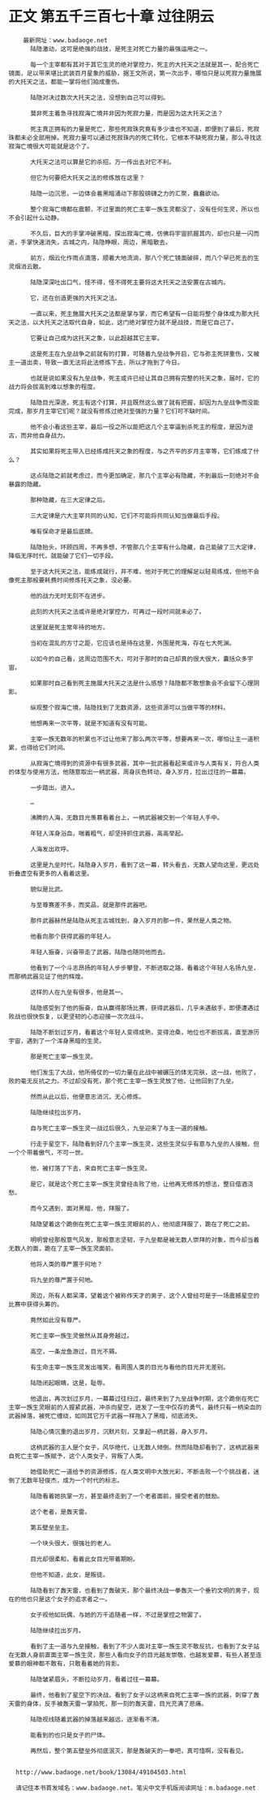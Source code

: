 # 正文 第五千三百七十章 过往阴云
        最新网址：www.badaoge.net
          陆隐激动，这可是绝强的战技，是死主对死亡力量的最强运用之一。
      
          每一个主宰都有其对于其它生灵的绝对掌控力，死主的大托天之法就是其一，配合死亡镜面，足以带来堪比武装百月星象的威胁，据王文所说，第一次出手，哪怕只是以死寂力量施展的大托天之法，都能一掌将他们拍成重伤。
      
          陆隐对决过数次大托天之法，没想到自己可以得到。
      
          莫非死主着急寻找寂海亡境并非因为死寂力量，而是因为这大托天之法？
      
          死主真正拥有的力量是死亡，那些死寂珠究竟有多少谁也不知道，即便到了最后，死寂珠都未必全部用掉。死寂力量可以通过死寂珠内的死亡转化，它根本不缺死寂力量，那么寻找这寂海亡境很大可能就是这个了。
      
          大托天之法可以算是它的杀招，万一传出去对它不利。
      
          但它为何要把大托天之法的修炼放在这里？
      
          陆隐一边沉思，一边体会着黑暗涌动下那股磅礴之力的汇聚，蠢蠢欲动。
      
          整个寂海亡境都在震颤，不过里面的死亡主宰一族生灵都没了，没有任何生灵，所以也不会引起什么动静。
      
          不久后，巨大的手掌冲破黑暗，探出寂海亡境，仿佛将宇宙抓握其内，却也只是一闪而逝，手掌快速消失，古城之内，陆隐睁眼，周边，黑暗散去。
      
          前方，烟云化作雨点滴落，顺着大地流淌，那八个死亡镜面破碎，而八个早已死去的生灵烟消云散。
      
          陆隐深深吐出口气，怪不得，怪不得死主要将这大托天之法安置在古城内。
      
          它，还在创造更强的大托天之法。
      
          一直以来，死主施展大托天之法都是掌与掌，而它希望有一日能将整个身体成为那大托天之法，以大托天之法取代自身，如此，这门绝对掌控力就不是战技，而是它自己了。
      
          它要让自己成为这托天之象，以此超越其它主宰。
      
          这是死主在九垒战争之前就有的打算，可随着九垒战争开启，它与弥主死拼重伤，又被主一道出卖，导致一直无法将此法修炼下去，所以才拖到了今日。
      
          也就是说如果没有九垒战争，死主或许已经让其自己拥有完整的托天之象，届时，它的战力将会拔高到难以想象的程度。
      
          陆隐目光深邃，死主有这个打算，并且既然这么做了就有把握，却因为九垒战争而没能完成，那岁月主宰它们呢？就没有修炼过绝对至强的力量？它们可不缺时间。
      
          他不会小看这些主宰，最后一役之所以能把这几个主宰逼到杀死主的程度，是因为逆古，而非他自身战力。
      
          其实如果将死主带入已经练成托天之象的程度，与之齐平的岁月主宰等，它们练成了什么？
      
          这点陆隐之前就考虑过，而今更加确定，那几个主宰必有隐藏，不到最后一刻绝对不会暴露的隐藏。
      
          那种隐藏，在三大定律之后。
      
          三大定律是六大主宰共同的认知，它们不可能将共同认知当做最后手段。
      
          唯有保命才是最后底牌。
      
          陆隐抬头，环顾四周，不再多想，不管那几个主宰有什么隐藏，自己能破了三大定律，降临无序时代，就能破了它们一切手段。
      
          至于这大托天之法，能练成就行，并不难，他对于死亡的理解足以轻易练成，但他不会像死主那般要耗费时间修炼托天之象，没必要。
      
          他的战力无时无刻不在进步。
      
          此刻的大托天之法或许是绝对掌控力，可再过一段时间就未必了。
      
          这里就是死主常年待的地方。
      
          当初在混乱的方寸之距，它应该也是待在这里，外围是死海，存在七大死渊。
      
          以如今的自己看，这周边范围不大，可对于那时的自己却真的很大很大，囊括众多宇宙。
      
          如果那时自己看到死主施展大托天之法是什么感想？陆隐都不敢想象会不会留下心理阴影。
      
          纵观整个寂海亡境，陆隐找到了无数资源，这些资源可以当做平等的材料。
      
          他想再来一次平等，就是不知道有没有可能。
      
          主宰一族无数年的积累也不过让他来了那么两次平等，想要再来一次，哪怕让主一道积累，也得给它们时间。
      
          从寂海亡境得到的资源中有很多武器，其中一批武器看起来或许与人类有关，符合人类的体型与使用方法，他随意取出一柄武器，周身灰色转动，身入岁月，拉出过往的一幕幕。
      
          一步踏出，进入。
      
          …
      
          沸腾的人海，无数目光羡慕看着台上，一柄武器被交到一个年轻人手中。
      
          年轻人浑身浴血，喘着粗气，却坚持抓住武器，高高举起。
      
          人海发出欢呼。
      
          这里是九垒时代，陆隐身入岁月，看到了这一幕，转头看去，无数人望向这里，更远处折叠虚空有更多的人看着这里。
      
          貌似是比武。
      
          与至尊赛差不多，而奖品，就是那件武器吧。
      
          那件武器赫然是陆隐从死主古城找到，身入岁月的那一件，果然是人类之物。
      
          他看向那个获得武器的年轻人。
      
          年轻人振奋，兴奋带走了武器，陆隐也随同他而去。
      
          他看到了一个斗志昂扬的年轻人步步攀登，不断进取之路，看着这个年轻人名扬九垒，而那柄武器见证了他的辉煌。
      
          这样的人在九垒有很多，他是其一。
      
          陆隐感受到了他的振奋，自从赢得那场比赛，获得武器后，几乎未遇敌手，即便遭遇过败战也很快恢复，以更坚韧的心态迎接一次次战斗。
      
          陆隐不断划过岁月，看着这个年轻人变得成熟，变得沧桑，地位也不断拔高，直至游历宇宙，遇到了一个浑身黑暗的生灵。
      
          那是死亡主宰一族生灵。
      
          他们发生了大战，他所倚仗的一切力量在此战中被碾压的体无完肤，这一战，他败了，败的毫无反抗之力。不过却没有死，那个死亡主宰一族生灵放了他，让他回到了九垒。
      
          然而从此以后，他便意志消沉，无心修炼。
      
          陆隐继续拉出岁月。
      
          自与死亡主宰一族生灵一战过后很久，九垒迎来了与主一道的接触。
      
          行走于星空下，陆隐看到好几个主宰一族生灵，这些生灵似乎有意与九垒的人接触，但一个个带着傲气，不可一世。
      
          他，被打落了下去，来自死亡主宰一族生灵。
      
          是它，就是这个死亡主宰一族生灵曾经击败了他，让他再无修炼的想法，整日借酒浇愁。
      
          而今又遇到，面对黑暗，他，拜服了。
      
          陆隐望着这个跪倒在死亡主宰一族生灵眼前的人，他彻底拜服了，跪在了死亡之前。
      
          明明曾经那般意气风发，那般意志坚韧，于九垒都是被无数人崇拜的对象，而今却当着无数人的面，跪在了主宰一族生灵面前。
      
          他将人类的尊严置于何地？
      
          将九垒的尊严置于何地。
      
          周边，所有人都呆滞，望着这个被称作天才的男子，这个人曾经可是于一场震撼星空的比赛中获得头筹的。
      
          竟然如此没有尊严。
      
          死亡主宰一族生灵傲然从其身旁越过。
      
          高空，一条龙鱼游过，目光不屑。
      
          有生命主宰一族生灵发出嗤笑，看周围人类的目光与看他的目光并无差别。
      
          陆隐闭起眼睛，这是，耻辱。
      
          他退出，再次划过岁月，一幕幕过往扫过，最终来到了九垒战争时期，这个跪倒在死亡主宰一族生灵眼前的人握紧武器，冲杀向星空，迸发了一生中仅存的勇气，最终只有一柄染血的武器掉落，被死亡缠绕，如同其它万千武器一样拖入了黑暗，彻底消失。
      
          陆隐心情沉重的退出岁月，沉默片刻，又拿起一柄武器，身入岁月。
      
          这柄武器的主人是个女子，风华绝代，让无数人倾倒。然而陆隐却看到了，这柄武器来自死亡主宰一族赋予，这个人类女子，背叛了人类。
      
          她借助死亡一道给予的资源修炼，在人类文明中大放光彩，不断击败一个个挑战者，迷倒了无数年轻俊杰，成为一个时代的标志。
      
          陆隐看着她执掌一方，甚至最终走到了一个老者面前，接受老者的鼓励。
      
          这个老者，是轰天雷。
      
          第五壁垒垒主。
      
          一个块头很大，很强壮的老人。
      
          目光却很柔和，看着此女目光带着期盼。
      
          但他不知道，此女，是叛徒。
      
          陆隐看到了轰天雷，也看到了轰破天，那个最终决战一拳轰灭一个垂钓文明的男子，现在的他也只是这个女子的追求者之一。
      
          女子视他如玩偶，与她的万千追随者一样，不过是掌控之物罢了。
      
          陆隐继续拉出岁月。
      
          看到了主一道与九垒接触，看到了不少人面对主宰一族生灵不敢反抗，也看到了女子站在无数人身前直面主宰一族生灵，那些人看向女子的目光越发崇敬，也越发爱慕，有些人甚至连爱慕的眼神都不敢有，只敢看着她的背影。
      
          陆隐皱紧眉头，不断拉动岁月，看着过往一幕幕。
      
          最终，他看到了星空下的决战，看到了女子以这柄来自死亡主宰一族的武器，刺穿了轰天雷的身体，反手被轰天雷一掌拍死，那一刻的轰天雷，目光充满了悲痛。
      
          陆隐视线随着武器的掉落越来越远，逐渐看不清。
      
          能看到的也只是女子的尸体。
      
          再然后，整个第五壁垒外彻底泯灭，那是轰破天的一拳吧，真可惜啊，没有看见。
      
      
      http://www.badaoge.net/book/13084/49104503.html
      
      请记住本书首发域名：www.badaoge.net。笔尖中文手机版阅读网址：m.badaoge.net